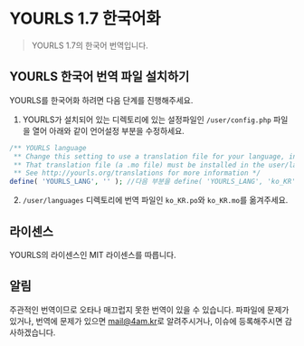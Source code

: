 # YOURLS 1.7 한국어화
> YOURLS 1.7의 한국어 번역입니다.

## YOURLS 한국어 번역 파일 설치하기

YOURLS를 한국어화 하려면 다음 단계를 진행해주세요.

1. YOURLS가 설치되어 있는 디렉토리에 있는 설정파일인 `/user/config.php` 파일을 열어 아래와 같이 언어설정 부분을 수정하세요.
```php
/** YOURLS language
 ** Change this setting to use a translation file for your language, instead of the default English.
 ** That translation file (a .mo file) must be installed in the user/language directory.
 ** See http://yourls.org/translations for more information */
define( 'YOURLS_LANG', '' ); //다음 부분을 define( 'YOURLS_LANG', 'ko_KR' );로 변경해 주세요
```
2. `/user/languages` 디렉토리에 번역 파일인 `ko_KR.po`와 `ko_KR.mo`를 옮겨주세요.

## 라이센스

YOURLS의 라이센스인 MIT 라이센스를 따릅니다.

## 알림

주관적인 번역이므로 오타나 매끄럽지 못한 번역이 있을 수 있습니다. 파파일에 문제가 있거나, 번역에 문제가 있으면 [mail@4am.kr](mailto:mail@4am.kr)로 알려주시거나, 이슈에 등록해주시면 감사하겠습니다.
